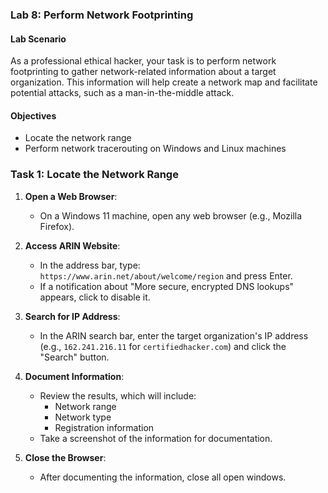 ### Lab 8: Perform Network Footprinting

#### Lab Scenario
As a professional ethical hacker, your task is to perform network footprinting to gather network-related information about a target organization. This information will help create a network map and facilitate potential attacks, such as a man-in-the-middle attack.

#### Objectives
- Locate the network range
- Perform network tracerouting on Windows and Linux machines

### Task 1: Locate the Network Range
1. **Open a Web Browser**:
   - On a Windows 11 machine, open any web browser (e.g., Mozilla Firefox).

2. **Access ARIN Website**:
   - In the address bar, type: `https://www.arin.net/about/welcome/region` and press Enter.
   - If a notification about "More secure, encrypted DNS lookups" appears, click to disable it.

3. **Search for IP Address**:
   - In the ARIN search bar, enter the target organization's IP address (e.g., `162.241.216.11` for `certifiedhacker.com`) and click the "Search" button.

4. **Document Information**:
   - Review the results, which will include:
     - Network range
     - Network type
     - Registration information
   - Take a screenshot of the information for documentation.

5. **Close the Browser**:
   - After documenting the information, close all open windows.
